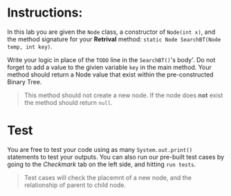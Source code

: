 # Instructions:
In this lab you are given the `Node` class, a constructor of `Node(int x)`, and the method signature for your **Retrival** method: `static Node SearchBT(Node temp, int key)`.

Write your logic in place of the `TODO` line in the `SearchBT()`'s body'. Do not forget to add a value to the givien variable `key` in the main method. Your method should return a Node value that exist within the pre-constructed Binary Tree.
> This method should not create a new node. If the node does **not** exist the method should return `null`.

# Test
You are free to test your code using as many `System.out.print()` statements to test your outputs. You can also run our pre-built test cases by going to the *Checkmark* tab on the left side, and hitting `run tests`.
> Test cases will check the placemnt of a new node, and the relationship of parent to child node.